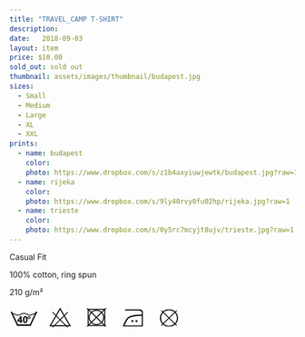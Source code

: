 ```yaml
---
title: "TRAVEL_CAMP T-SHIRT"
description:
date:   2018-09-03
layout: item
price: $10.00
sold_out: sold out
thumbnail: assets/images/thumbnail/budapest.jpg
sizes:
  - Small
  - Medium
  - Large
  - XL
  - XXL
prints:
  - name: budapest
    color:
    photo: https://www.dropbox.com/s/z1b4axyiuwjewtk/budapest.jpg?raw=1
  - name: rijeka
    color:
    photo: https://www.dropbox.com/s/9ly40rvy0fu02hp/rijeka.jpg?raw=1
  - name: trieste
    color:
    photo: https://www.dropbox.com/s/0y5rc7mcyjt8ujv/trieste.jpg?raw=1
---
```



Casual Fit

100% cotton, ring spun

210 g/m²


![wash icons](assets/images/icons.png)